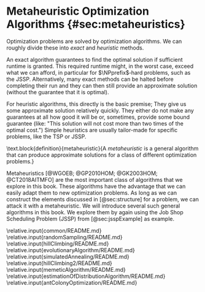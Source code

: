 # Metaheuristic Optimization Algorithms {#sec:metaheuristics}

Optimization problems are solved by optimization algorithms.
We can roughly divide these into *exact* and *heuristic* methods.

An exact algorithm guarantees to find the optimal solution if sufficient runtime is granted.
This required runtime might, in the worst case, exceed what we can afford, in particular for $\NPprefix$&#8209;hard problems, such as the JSSP.
Alternatively, many exact methods can be halted before completing their run and they can then still provide an approximate solution (without the guarantee that it is optimal).

For heuristic algorithms, this directly is the basic premise;
They give us some approximate solution relatively quickly.
They either do not make any guarantees at all how good it will be or, sometimes, provide some bound guarantee (like: "This solution will not cost more than two times of the optimal cost.")
Simple heuristics are usually tailor-made for specific problems, like the TSP or JSSP.

\text.block{definition}{metaheuristic}{A *metaheuristic* is a general algorithm that can produce approximate solutions for a class of different optimization problems.}

Metaheuristics&nbsp;[@WGOEB; @GP2010HOM; @GK2003HOM; @CT2018AITMFO] are the most important class of algorithms that we explore in this book.
These algorithms have the advantage that we can easily adapt them to new optimization problems.
As long as we can construct the elements discussed in [@sec:structure] for a problem, we can attack it with a metaheuristic.
We will introduce several such general algorithms in this book.
We explore them by again using the Job Shop Scheduling Problem (JSSP) from [@sec:jsspExample] as example.

\relative.input{common/README.md}
\relative.input{randomSampling/README.md}
\relative.input{hillClimbing/README.md}
\relative.input{evolutionaryAlgorithm/README.md}
\relative.input{simulatedAnnealing/README.md}
\relative.input{hillClimbing2/README.md}
\relative.input{memeticAlgorithm/README.md}
\relative.input{estimationOfDistributionAlgorithm/README.md}
\relative.input{antColonyOptimization/README.md}
